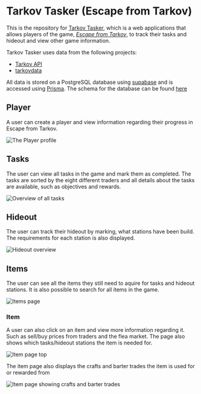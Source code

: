 # Tarkov Tasker (Escape from Tarkov)
This is the repository for [Tarkov Tasker](https://tarkov-tasker.netlify.app/), which is a web applications that allows players of the game, [*Escape from Tarkov*](https://www.escapefromtarkov.com/), to track their tasks and hideout and view other game information.

Tarkov Tasker uses data from the following projects:
 - [Tarkov API](https://github.com/the-hideout/tarkov-api)
 - [tarkovdata](https://github.com/TarkovTracker/tarkovdata)

All data is stored on a PostgreSQL database using [supabase](https://app.supabase.com/) and is accessed using [Prisma](https://www.prisma.io/). The schema for the database can be found [here](https://github.com/MathiasKRasmussen/tarkov-task/blob/master/prisma/schema.prisma)

## Player
A user can create a player and view information regarding their progress in Escape from Tarkov.

![The Player profile](https://media.discordapp.net/attachments/473943043117023244/1006924680407568444/unknown.png?width=720&height=565)
## Tasks
The user can view all tasks in the game and mark them as completed. The tasks are sorted by the eight different traders and all details about the tasks are available, such as objectives and rewards.

![Overview of all tasks](https://media.discordapp.net/attachments/473943043117023244/1006925463949676625/unknown.png?width=720&height=605)

## Hideout
The user can track their hideout by marking, what stations have been build. The requirements for each station is also displayed.

![Hideout overview](https://media.discordapp.net/attachments/473943043117023244/1006926173797896242/unknown.png?width=720&height=605)

## Items
The user can see all the items they still need to aquire for tasks and hideout stations. It is also possible to search for all items in the game.

![Items page](https://media.discordapp.net/attachments/473943043117023244/1006926801051861002/unknown.png?width=720&height=601)

### Item
A user can also click on an item and view more information regarding it. Such as sell/buy prices from traders and the flea market. The page also shows which tasks/hideout stations the item is needed for. 

![Item page top](https://media.discordapp.net/attachments/473943043117023244/1006927068220620930/unknown.png?width=720&height=515)

The item page also displays the crafts and barter trades the item is used for or rewarded from

![Item page showing crafts and barter trades](https://media.discordapp.net/attachments/473943043117023244/1006927747232309349/unknown.png?width=720&height=687)
